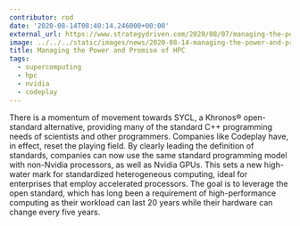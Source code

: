 ```yaml
---
contributor: rod
date: '2020-08-14T08:40:14.246000+00:00'
external_url: https://www.strategydriven.com/2020/08/07/managing-the-power-and-promise-of-high-performance-computing/
image: ../../../static/images/news/2020-08-14-managing-the-power-and-promise-of-hpc.webp
title: Managing the Power and Promise of HPC
tags:
  - supercomputing
  - hpc
  - nvidia
  - codeplay
---
```


There is a momentum of movement towards SYCL, a Khronos® open-standard alternative, providing many of the standard C++
programming needs of scientists and other programmers. Companies like Codeplay have, in effect, reset the playing field.
By clearly leading the definition of standards, companies can now use the same standard programming model with
non-Nvidia processors, as well as Nvidia GPUs. This sets a new high-water mark for standardized heterogeneous computing,
ideal for enterprises that employ accelerated processors. The goal is to leverage the open standard, which has long been
a requirement of high-performance computing as their workload can last 20 years while their hardware can change every
five years.
